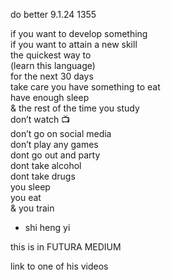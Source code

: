do better 9.1.24 1355

if you want to develop something   
if you want to attain a new skill  
the quickest way to   
(learn this language)  
for the next 30 days  
take care you have something to eat  
have enough sleep  
& the rest of the time you study  
don’t watch 📺   
don’t go on social media  
don’t play any games  
dont go out and party  
dont take alcohol  
dont take drugs  
you sleep  
you eat  
& you train

- shi heng yi

this is in FUTURA MEDIUM

link to one of his videos